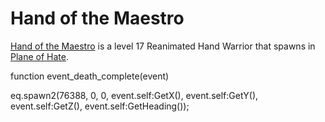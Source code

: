 # Hand of the Maestro



[Hand of the Maestro](/npc/76382) is a level 17 Reanimated Hand Warrior that spawns in [Plane of Hate](/zone/76).

function event_death_complete(event)



eq.spawn2(76388, 0, 0, event.self:GetX(), event.self:GetY(), event.self:GetZ(), event.self:GetHeading());
